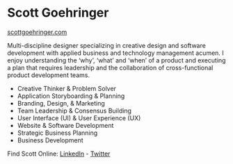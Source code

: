 # Scott Goehringer 

[scottgoehringer.com](http://www.scottgoehringer.com)

Multi-discipline designer specializing in creative design and software development with applied business and technology management acumen. I enjoy understanding the ‘why’, ‘what’ and ‘when’ of a product and executing a plan that requires leadership and the collaboration of cross-functional product development teams. 
- Creative Thinker & Problem Solver
- Application Storyboarding & Planning 
- Branding, Design, & Marketing
- Team Leadership & Consensus Building
- User Interface (UI) & User Experience (UX)
- Website & Software Development 
- Strategic Business Planning
- Business Development

Find Scott Online: [LinkedIn](https://www.linkedin.com/in/srgoehringer/) - [Twitter](https://twitter.com/srgoehringer)
